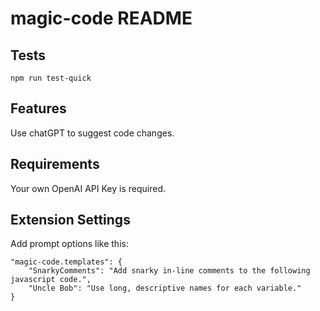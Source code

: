 # magic-code README

## Tests

```
npm run test-quick
```

## Features

Use chatGPT to suggest code changes.

## Requirements

Your own OpenAI API Key is required.

## Extension Settings

Add prompt options like this:
```
"magic-code.templates": {
    "SnarkyComments": "Add snarky in-line comments to the following javascript code.",
    "Uncle Bob": "Use long, descriptive names for each variable."
}
```